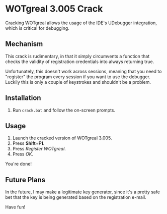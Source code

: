 # WOTgreal 3.005 Crack
Cracking WOTgreal allows the usage of the IDE's UDebugger integration, which is critical for debugging. 

## Mechanism
This crack is rudimentary, in that it simply circumvents a function that checks the validity of registration credentials into always returning true.

Unfortunately, this doesn't work across sessions, meaning that you need to "register" the program every session if you want to use the debugger. Luckily this is only a couple of keystrokes and shouldn't be a problem.

## Installation
1. Run `crack.bat` and follow the on-screen prompts.

## Usage

1. Launch the cracked version of WOTgreal 3.005.
2. Press **Shift**+**F1**.
2. Press *Register WOTgreal*.
3. Press *OK*.

You're done!

## Future Plans
In the future, I may make a legitimate key generator, since it's a pretty safe bet that the key is being generated based on the   registration e-mail.

Have fun!